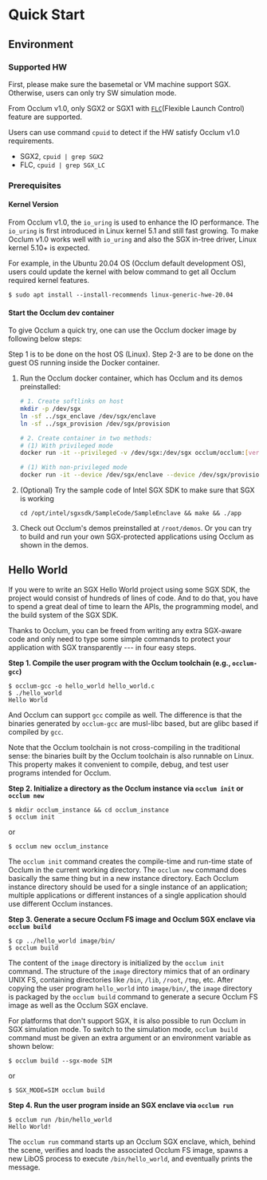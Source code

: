 # Quick Start

## Environment 

### Supported HW

First, please make sure the basemetal or VM machine support SGX. Otherwise, users can only try SW simulation mode.

From Occlum v1.0, only SGX2 or SGX1 with [`FLC`](https://www.intel.com/content/www/us/en/developer/articles/technical/an-update-on-3rd-party-attestation.html)(Flexible Launch Control) feature are supported. 

Users can use command `cpuid` to detect if the HW satisfy Occlum v1.0 requirements.

* SGX2, ```cpuid | grep SGX2```
* FLC, ```cpuid | grep SGX_LC```

### Prerequisites

#### Kernel Version

From Occlum v1.0, the `io_uring` is used to enhance the IO performance. The `io_uring` is first introduced in Linux kernel 5.1 and still fast growing. To make Occlum v1.0 works well with `io_uring` and also the SGX in-tree driver, Linux kernel 5.10+ is expected.

For example, in the Ubuntu 20.04 OS (Occlum default development OS), users could update the kernel with below command to get all Occlum required kernel features.
```
$ sudo apt install --install-recommends linux-generic-hwe-20.04
```

#### Start the Occlum dev container
To give Occlum a quick try, one can use the Occlum docker image by following below steps:

Step 1 is to be done on the host OS (Linux).
Step 2-3 are to be done on the guest OS running inside the Docker container.

1. Run the Occlum docker container, which has Occlum and its demos preinstalled:
    ```bash
    # 1. Create softlinks on host
    mkdir -p /dev/sgx
    ln -sf ../sgx_enclave /dev/sgx/enclave
    ln -sf ../sgx_provision /dev/sgx/provision

    # 2. Create container in two methods:
    # (1) With privileged mode
    docker run -it --privileged -v /dev/sgx:/dev/sgx occlum/occlum:[version]-ubuntu20.04

    # (1) With non-privileged mode
    docker run -it --device /dev/sgx/enclave --device /dev/sgx/provision occlum/occlum:[version]-ubuntu20.04
    ```

2. (Optional) Try the sample code of Intel SGX SDK to make sure that SGX is working
    ```
    cd /opt/intel/sgxsdk/SampleCode/SampleEnclave && make && ./app
    ```
3. Check out Occlum's demos preinstalled at `/root/demos`. Or you can try to build and run your own SGX-protected applications using Occlum as shown in the demos.

## Hello World

If you were to write an SGX Hello World project using some SGX SDK, the project would consist of hundreds of lines of code. And to do that, you have to spend a great deal of time to learn the APIs, the programming model, and the build system of the SGX SDK.

Thanks to Occlum, you can be freed from writing any extra SGX-aware code and only need to type some simple commands to protect your application with SGX transparently --- in four easy steps.

**Step 1. Compile the user program with the Occlum toolchain (e.g., `occlum-gcc`)**
```
$ occlum-gcc -o hello_world hello_world.c
$ ./hello_world
Hello World
```
And Occlum can support `gcc` compile as well. The difference is that the binaries generated by `occlum-gcc` are musl-libc based, but are glibc based if compiled by `gcc`.

Note that the Occlum toolchain is not cross-compiling in the traditional sense: the binaries built by the Occlum toolchain is also runnable on Linux. This property makes it convenient to compile, debug, and test user programs intended for Occlum.

**Step 2. Initialize a directory as the Occlum instance via `occlum init` or `occlum new`**
```
$ mkdir occlum_instance && cd occlum_instance
$ occlum init
```
or
```
$ occlum new occlum_instance
```
The `occlum init` command creates the compile-time and run-time state of Occlum in the current working directory. The `occlum new` command does basically the same thing but in a new instance directory. Each Occlum instance directory should be used for a single instance of an application; multiple applications or different instances of a single application should use different Occlum instances.

**Step 3. Generate a secure Occlum FS image and Occlum SGX enclave via `occlum build`**
```
$ cp ../hello_world image/bin/
$ occlum build
```
The content of the `image` directory is initialized by the `occlum init` command. The structure of the `image` directory mimics that of an ordinary UNIX FS, containing directories like `/bin`, `/lib`, `/root`, `/tmp`, etc. After copying the user program `hello_world` into `image/bin/`, the `image` directory is packaged by the `occlum build` command to generate a secure Occlum FS image as well as the Occlum SGX enclave.

For platforms that don't support SGX, it is also possible to run Occlum in SGX simulation mode. To switch to the simulation mode, `occlum build` command must be given an extra argument or an environment variable as shown below:
```
$ occlum build --sgx-mode SIM
```
or
```
$ SGX_MODE=SIM occlum build
```

**Step 4. Run the user program inside an SGX enclave via `occlum run`**
```
$ occlum run /bin/hello_world
Hello World!
```
The `occlum run` command starts up an Occlum SGX enclave, which, behind the scene, verifies and loads the associated Occlum FS image, spawns a new LibOS process to execute `/bin/hello_world`, and eventually prints the message.
